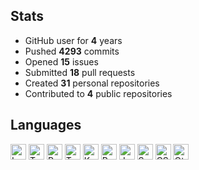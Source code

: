 ## Stats

- GitHub user for **4** years
- Pushed **4293** commits
- Opened **15** issues
- Submitted **18** pull requests
- Created **31** personal repositories
- Contributed to **4** public repositories

## Languages

<img src="https://img.shields.io/static/v1?style=plastic&label=%E2%A0%80&color=555&labelColor=%23000080&message=Lua%EF%B8%B161.9%25" height="25" alt="Lua">   <img src="https://img.shields.io/static/v1?style=plastic&label=%E2%A0%80&color=555&labelColor=%233178c6&message=TypeScript%EF%B8%B129.4%25" height="25" alt="TypeScript">   <img src="https://img.shields.io/static/v1?style=plastic&label=%E2%A0%80&color=555&labelColor=%23dea584&message=Rust%EF%B8%B12.1%25" height="25" alt="Rust">   <img src="https://img.shields.io/static/v1?style=plastic&label=%E2%A0%80&color=555&labelColor=%23239dad&message=Typst%EF%B8%B11.8%25" height="25" alt="Typst">   <img src="https://img.shields.io/static/v1?style=plastic&label=%E2%A0%80&color=555&labelColor=%23A97BFF&message=Kotlin%EF%B8%B11.2%25" height="25" alt="Kotlin">   <img src="https://img.shields.io/static/v1?style=plastic&label=%E2%A0%80&color=555&labelColor=%233572A5&message=Python%EF%B8%B11.1%25" height="25" alt="Python">   <img src="https://img.shields.io/static/v1?style=plastic&label=%E2%A0%80&color=555&labelColor=%23f1e05a&message=JavaScript%EF%B8%B10.8%25" height="25" alt="JavaScript">   <img src="https://img.shields.io/static/v1?style=plastic&label=%E2%A0%80&color=555&labelColor=%23ff3e00&message=Svelte%EF%B8%B10.4%25" height="25" alt="Svelte">   <img src="https://img.shields.io/static/v1?style=plastic&label=%E2%A0%80&color=555&labelColor=%23663399&message=CSS%EF%B8%B10.3%25" height="25" alt="CSS">   <img src="https://img.shields.io/static/v1?style=plastic&label=%E2%A0%80&color=555&labelColor=%23ededed&message=Other%EF%B8%B10.5%25" height="25" alt="Other">   